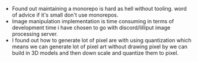 - Found out maintaining a monorepo is hard as hell without tooling. word of advice if it's small don't use monorepos.
- Image manipulation implementation is time consuming in terms of development time i have chosen to go with discord/lilliput image processing server.
- I found out how to generate lot of pixel are with using quantization which means we can generate lot of pixel art without drawing pixel by we can build in 3D models and then down scale and quantize them to pixel.